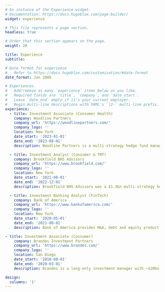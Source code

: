 ```yaml
---
# An instance of the Experience widget.
# Documentation: https://docs.hugoblox.com/page-builder/
widget: experience

# This file represents a page section.
headless: true

# Order that this section appears on the page.
weight: 20

title: Experience
subtitle:

# Date format for experience
#   Refer to https://docs.hugoblox.com/customization/#date-format
date_format: Jan 2006

# Experiences.
#   Add/remove as many `experience` items below as you like.
#   Required fields are `title`, `company`, and `date_start`.
#   Leave `date_end` empty if it's your current employer.
#   Begin multi-line descriptions with YAML's `|2-` multi-line prefix.
experience:
  - title: Investment Associate (Consumer Health) 
    company: Woodline Partners
    company_url: 'https://woodlinepartners.com/'
    company_logo: ''
    location: New York
    date_start: '2023-01-01'
    date_end: '2023-08-01'
    description: Woodline Partners is a multi-strategy hedge fund managing $8bn+ in assets

  - title: Investment Analyst (Consumer & TMT)
    company: Brookfield BHS Advisors
    company_url: 'https://www.brookfield.com/'
    company_logo: ''
    location: New York
    date_start: '2021-08-01'
    date_end: '2022-12-01'
    description: Brookfield BHS Advisors was a $1.3bn multi-strategy hedge fund platform within Brookfield (ceased operations in 2023)

  - title: Investment Banking Analyst (FinTech)
    company: Bank of America
    company_url: 'https://www.bankofamerica.com/'
    company_logo: ''
    location: New York
    date_start: '2020-05-01'
    date_end: '2021-08-01'
    description: Bank of America provides M&A, debt and equity product expertise to deliver integrated financial solutions for its clients

- title: Investment Associate (Consumer)
    company: Brandes Investment Partners
    company_url: 'https://www.brandes.com/'
    company_logo: ''
    location: San Diego
    date_start: '2018-08-01'
    date_end: '2020-03-01'
    description: Brandes is a long-only investment manager with ~$20bn in assets

design:
  columns: '1'
---
```

